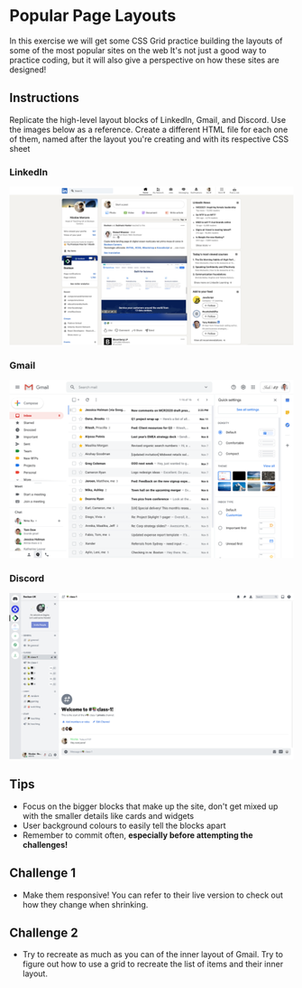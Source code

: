 # Popular Page Layouts
In this exercise we will get some CSS Grid practice building the layouts of some of the most popular sites on the web
It's not just a good way to practice coding, but it will also give a perspective on how these sites are designed!

## Instructions
Replicate the high-level layout blocks of LinkedIn, Gmail, and Discord. Use the images below as a reference.  Create a different HTML file for each one of them, named after the layout you're creating and with its respective CSS sheet

### LinkedIn
![LinkedIn](images/linkedin.png)

### Gmail
![Gmail](images/gmail.png)

### Discord
![Discord](images/discord.png)

## Tips
- Focus on the bigger blocks that make up the site, don't get mixed up with the smaller details like cards and widgets
- User background colours to easily tell the blocks apart
- Remember to commit often, **especially before attempting the challenges!**

## Challenge 1
- Make them responsive! You can refer to their live version to check out how they change when shrinking.

## Challenge 2
- Try to recreate as much as you can of the inner layout of Gmail. Try to figure out how to use a grid to recreate the list of items and their inner layout.